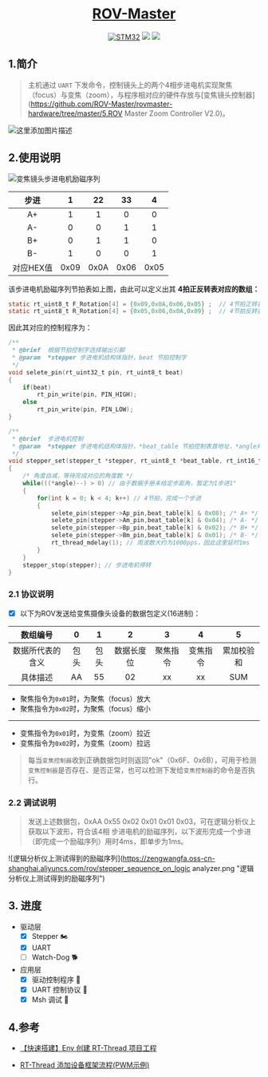 <div align="center">
  <a href="https://github.com/zengwangfa/rov-master"><img src="https://zengwangfa.oss-cn-shanghai.aliyuncs.com/rov/rovmaster(vector)1.png" alt=""></a>
  <a href="https://github.com/zengwangfa/rov-master"><h1>ROV-Master</h2></a>
</div>

<div align="center">
  <a href="https://www.stmcu.com.cn"><img src="https://img.shields.io/badge/Device-STM32F103C8T6-orange?style=flat-square" alt="STM32"></a>
  <a href="https://www.rt-thread.org/"><img src="https://img.shields.io/badge/OS-RT--Thread-brightgreen" ></a>
  <a href="https://img.shields.io"><img src="https://img.shields.io/github/repo-size/ROV-Master/zoom-camera-controller?style=flat-square" ></a>
</div>

## 1.简介

>  主机通过 `UART` 下发命令，控制镜头上的两个4相步进电机实现聚焦（focus）与变焦（zoom），与程序相对应的硬件存放与[变焦镜头控制器](https://github.com/ROV-Master/rovmaster-hardware/tree/master/5.ROV Master Zoom Controller V2.0)。



![这里添加图片描述](https://zengwangfa.oss-cn-shanghai.aliyuncs.com/rov/focus_camera_sequence_of_excitation.png)

## 2.使用说明
![变焦镜头步进电机励磁序列](https://zengwangfa.oss-cn-shanghai.aliyuncs.com/rov/focus_camera_sequence_of_excitation.png "变焦镜头步进电机励磁序列")



|   步进    |  1   |  22  |  33  |  4   |
| :-------: | :--: | :--: | :--: | :--: |
|    A+     |  1   |  1   |  0   |  0   |
|    A-     |  0   |  0   |  1   |  1   |
|    B+     |  0   |  1   |  1   |  0   |
|    B-     |  1   |  0   |  0   |  1   |
| 对应HEX值 | 0x09 | 0x0A | 0x06 | 0x05 |

该步进电机励磁序列节拍表如上图，由此可以定义出其 **4拍正反转表对应的数组：**

```c
static rt_uint8_t F_Rotation[4] = {0x09,0x0A,0x06,0x05} ;  // 4节拍正转表 Forward
static rt_uint8_t R_Rotation[4] = {0x05,0x06,0x0A,0x09} ;  // 4节拍反转表 Reverse
```

因此其对应的控制程序为：

```c
/**
 * @brief  根据节拍控制字选择输出引脚
 * @param  *stepper 步进电机结构体指针，beat 节拍控制字
 */
void selete_pin(rt_uint32_t pin, rt_uint8_t beat)
{
	if(beat)
		rt_pin_write(pin, PIN_HIGH);
	else
		rt_pin_write(pin, PIN_LOW);
}

/**
 * @brief  步进电机控制
 * @param  *stepper 步进电机结构体指针，*beat_table 节拍控制表首地址，*angle角度变量指针
 */
void stepper_set(stepper_t *stepper, rt_uint8_t *beat_table, rt_int16_t *angle)
{
	/* 角度自减，等待完成对应的角度数 */
	while(((*angle)--) > 0) // 由于数据手册未给定步距角，暂定为1步进1°
	{
		for(int k = 0; k < 4; k++) // 4节拍，完成一个步进
		{
			selete_pin(stepper->Ap_pin,beat_table[k] & 0x08); /* A+ */
			selete_pin(stepper->Am_pin,beat_table[k] & 0x04); /* A- */
			selete_pin(stepper->Bp_pin,beat_table[k] & 0x02); /* B+ */
			selete_pin(stepper->Bm_pin,beat_table[k] & 0x01); /* B- */
			rt_thread_mdelay(1); // 周波数大约为1000pps，因此这里延时1ms
		}
	}
	stepper_stop(stepper); // 步进电机停转
}
```



### 2.1 协议说明

- [x] 以下为ROV发送给变焦摄像头设备的数据包定义(16进制)：

|     数组编号     |  0   |  1   |     2      |    3     |    4     |     5      |
| :--------------: | :--: | :--: | :--------: | :------: | :------: | :--------: |
| 数据所代表的含义 | 包头 | 包头 | 数据长度位 | 聚焦指令 | 变焦指令 | 累加校验和 |
|     具体描述     |  AA  |  55  |     02     |    xx    |    xx    |    SUM     |

- 聚焦指令为`0x01`时，为聚焦（focus）放大
- 聚焦指令为`0x02`时，为聚焦（focus）缩小

---

- 变焦指令为`0x01`时，为变焦（zoom）拉近
- 变焦指令为`0x02`时，为变焦（zoom）拉远

> 每当`变焦控制器`收到正确数据包时则返回"ok"（0x6F、0x6B），可用于检测`变焦控制器`是否存在、是否正常，也可以检测下发给`变焦控制器`的命令是否执行。

### 2.2 调试说明

> 发送上述数据包，0xAA 0x55 0x02 0x01 0x01 0x03，可在逻辑分析仪上获取以下波形，符合该4相 步进电机的励磁序列，以下波形完成一个步进（即完成一个励磁序列）用时4ms，即单步为1ms。

![逻辑分析仪上测试得到的励磁序列](https://zengwangfa.oss-cn-shanghai.aliyuncs.com/rov/stepper_sequence_on_logic analyzer.png "逻辑分析仪上测试得到的励磁序列")


## 3. 进度
- 驱动层
	- [x] Stepper​ :motorcycle:
	- [x] UART
	- [ ] Watch-Dog :dog2:

- 应用层
	- [x] 驱动控制程序 :wrench:
	- [x] UART 控制协议 :pencil:
	- [x] Msh 调试 :dizzy:
	
## 4.参考

- [【快速搭建】Env 创建 RT-Thread 项目工程](https://www.rt-thread.org/document/site/application-note/setup/standard-project/an0017-standard-project/)

- [RT-Thread 添加设备框架流程(PWM示例)](https://www.rt-thread.org/document/site/application-note/driver/pwm/an0037-rtthread-driver-pwm/#)

  

  